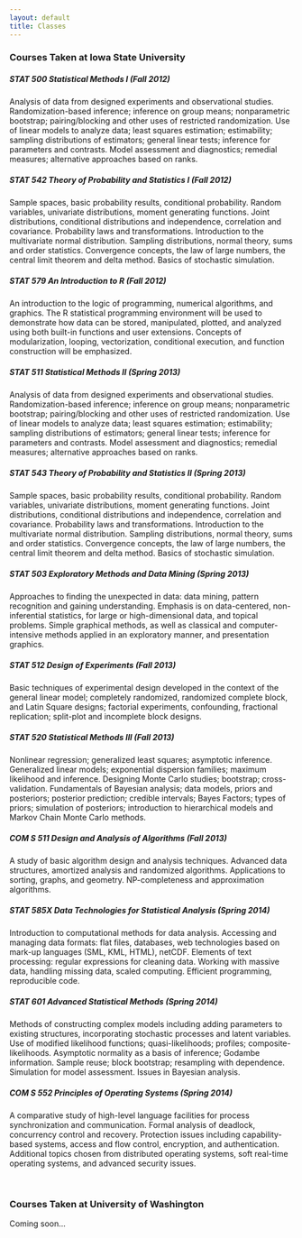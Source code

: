 ```yaml
---
layout: default
title: Classes
---
```


### Courses Taken at Iowa State University

##### **STAT 500** Statistical Methods I *(Fall 2012)*
Analysis of data from designed experiments and observational studies. Randomization-based inference; inference on group means; nonparametric bootstrap; pairing/blocking and other uses of restricted randomization. Use of linear models to analyze data; least squares estimation; estimability; sampling distributions of estimators; general linear tests; inference for parameters and contrasts. Model assessment and diagnostics; remedial measures; alternative approaches based on ranks.

##### **STAT 542** Theory of Probability and Statistics I *(Fall 2012)*
Sample spaces, basic probability results, conditional probability. Random variables, univariate distributions, moment generating functions. Joint distributions, conditional distributions and independence, correlation and covariance. Probability laws and transformations. Introduction to the multivariate normal distribution. Sampling distributions, normal theory, sums and order statistics. Convergence concepts, the law of large numbers, the central limit theorem and delta method. Basics of stochastic simulation.

##### **STAT 579** An Introduction to R *(Fall 2012)*
An introduction to the logic of programming, numerical algorithms, and graphics. The R statistical programming environment will be used to demonstrate how data can be stored, manipulated, plotted, and analyzed using both built-in functions and user extensions. Concepts of modularization, looping, vectorization, conditional execution, and function construction will be emphasized.

##### **STAT 511** Statistical Methods II *(Spring 2013)*
Analysis of data from designed experiments and observational studies. Randomization-based inference; inference on group means; nonparametric bootstrap; pairing/blocking and other uses of restricted randomization. Use of linear models to analyze data; least squares estimation; estimability; sampling distributions of estimators; general linear tests; inference for parameters and contrasts. Model assessment and diagnostics; remedial measures; alternative approaches based on ranks.

##### **STAT 543** Theory of Probability and Statistics II *(Spring 2013)*
Sample spaces, basic probability results, conditional probability. Random variables, univariate distributions, moment generating functions. Joint distributions, conditional distributions and independence, correlation and covariance. Probability laws and transformations. Introduction to the multivariate normal distribution. Sampling distributions, normal theory, sums and order statistics. Convergence concepts, the law of large numbers, the central limit theorem and delta method. Basics of stochastic simulation.

##### **STAT 503** Exploratory Methods and Data Mining *(Spring 2013)*
Approaches to finding the unexpected in data: data mining, pattern recognition and gaining understanding. Emphasis is on data-centered, non-inferential statistics, for large or high-dimensional data, and topical problems. Simple graphical methods, as well as classical and computer-intensive methods applied in an exploratory manner, and presentation graphics.

##### **STAT 512** Design of Experiments *(Fall 2013)*
Basic techniques of experimental design developed in the context of the general linear model; completely randomized, randomized complete block, and Latin Square designs; factorial experiments, confounding, fractional replication; split-plot and incomplete block designs.

##### **STAT 520** Statistical Methods III *(Fall 2013)*
Nonlinear regression; generalized least squares; asymptotic inference. Generalized linear models; exponential dispersion families; maximum likelihood and inference. Designing Monte Carlo studies; bootstrap; cross-validation. Fundamentals of Bayesian analysis; data models, priors and posteriors; posterior prediction; credible intervals; Bayes Factors; types of priors; simulation of posteriors; introduction to hierarchical models and Markov Chain Monte Carlo methods.

##### **COM S 511** Design and Analysis of Algorithms *(Fall 2013)*
A study of basic algorithm design and analysis techniques. Advanced data structures, amortized analysis and randomized algorithms. Applications to sorting, graphs, and geometry. NP-completeness and approximation algorithms.

##### **STAT 585X** Data Technologies for Statistical Analysis *(Spring 2014)*
Introduction to computational methods for data analysis. Accessing and managing data formats: flat files, databases, web technologies based on mark-up languages (SML, KML, HTML), netCDF. Elements of text processing: regular expressions for cleaning data. Working with massive data, handling missing data, scaled computing. Efficient programming, reproducible code.

##### **STAT 601** Advanced Statistical Methods *(Spring 2014)*
Methods of constructing complex models including adding parameters to existing structures, incorporating stochastic processes and latent variables. Use of modified likelihood functions; quasi-likelihoods; profiles; composite-likelihoods. Asymptotic normality as a basis of inference; Godambe information. Sample reuse; block bootstrap; resampling with dependence. Simulation for model assessment. Issues in Bayesian analysis.

##### **COM S 552** Principles of Operating Systems *(Spring 2014)*
A comparative study of high-level language facilities for process synchronization and communication. Formal analysis of deadlock, concurrency control and recovery. Protection issues including capability-based systems, access and flow control, encryption, and authentication. Additional topics chosen from distributed operating systems, soft real-time operating systems, and advanced security issues.

<br>

### Courses Taken at University of Washington

Coming soon...